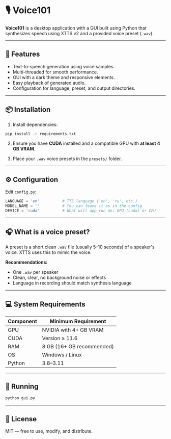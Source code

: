 # 🎙️ Voice101

**Voice101** is a desktop application with a GUI built using Python that synthesizes speech using XTTS v2 and a provided voice preset (`.wav`).

---

## 🚀 Features

- Text-to-speech generation using voice samples.
- Multi-threaded for smooth performance.
- GUI with a dark theme and responsive elements.
- Easy playback of generated audio.
- Configuration for language, preset, and output directories.

---

## 📦 Installation

1. Install dependencies:

```bash
pip install -r requirements.txt
```

2. Ensure you have **CUDA** installed and a compatible GPU with **at least 4 GB VRAM**.

3. Place your `.wav` voice presets in the `presets/` folder.

---

## ⚙️ Configuration

Edit `config.py`:

```python
LANGUAGE = 'en'          # TTS language ('en', 'ru', etc.)
MODEL_NAME = ''          # You can leave it as in the config
DEVICE = 'cuda'          # What will app run on: GPU (cuda) or CPU
```

---

## 🎧 What is a voice preset?

A preset is a short clean `.wav` file (usually 5–10 seconds) of a speaker's voice. XTTS uses this to mimic the voice.

**Recommendations:**

- One `.wav` per speaker
- Clean, clear, no background noise or effects
- Language in recording should match synthesis language

---

## 💻 System Requirements

| Component         | Minimum Requirement           |
|------------------|-------------------------------|
| GPU              | NVIDIA with 4+ GB VRAM       |
| CUDA             | Version ≥ 11.6                |
| RAM              | 8 GB (16+ GB recommended)     |
| OS               | Windows / Linux               |
| Python           | 3.8–3.11                      |

---

## 🏁 Running

```bash
python gui.py
```

---

## 📝 License

MIT — free to use, modify, and distribute.
